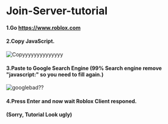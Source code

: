 # Join-Server-tutorial
#### 1.Go https://www.roblox.com
#### 2.Copy JavaScript.
![Copyyyyyyyyyyyyyy](https://gyazo.com/b31e9a04181e73e6a9320268bc54d19a.gif)
#### 3.Paste to Google Search Engine (99% Search engine remove "javascript:" so you need to fill again.)
![googlebad??](https://gyazo.com/e65fcc6ba45f22cce5e2872210d79c5b.gif)
#### 4.Press Enter and now wait Roblox Client responed.
#### (Sorry, Tutorial Look ugly)
